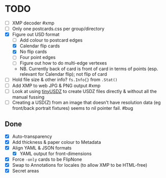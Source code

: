# TODO

- [ ] XMP decoder #xmp
- [ ] Only one postcards.css per group/directory
- [x] Figure out USD format
  - [ ] Add colour to postcard edges
  - [x] Calendar flip cards
  - [x] No flip cards
  - [ ] Four point edges
  - [ ] Figure out how to do multi-edge vertexes
  - NB. Currently back of card is front of card in terms of points (esp. relevant for Calendar flip); not flip of card
- [ ] Hold file size & other info? `fs.Info{}` from `.Stat()`
- [ ] Add XMP to web JPG & PNG output #xmp
- [ ] Look at using [tinyUSDZ](https://github.com/lighttransport/tinyusdz) to create USDZ files directly & without all the manual fussing
- [ ] Creating a USD(Z) from an image that doesn't have resolution data (eg front/back portrait fixtures) seems to nil pointer fail. #bug

## Done

- [x] Auto-transparency
- [x] Add thickness & paper colour to Metadata
- [x] Align YAML & JSON formats
  - [x] YAML output for front-dimensions
- [x] Force `-only` cards to be FlipNone
- [x] Swap to Annotations for locales (to allow XMP to be HTML-free)
- [x] Secret areas
